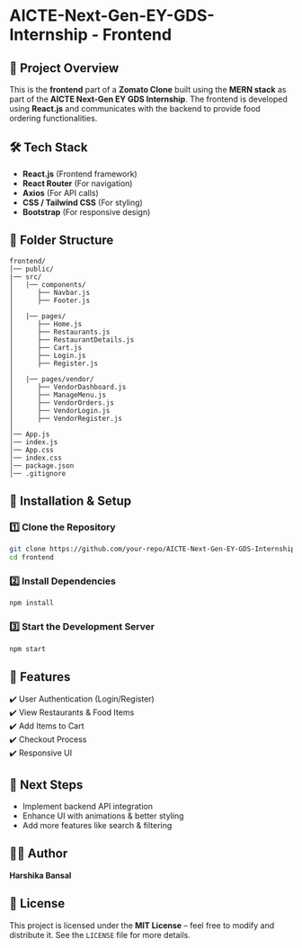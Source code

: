 # AICTE-Next-Gen-EY-GDS-Internship - Frontend

## 📌 Project Overview
This is the **frontend** part of a **Zomato Clone** built using the **MERN stack** as part of the **AICTE Next-Gen EY GDS Internship**. The frontend is developed using **React.js** and communicates with the backend to provide food ordering functionalities.

## 🛠️ Tech Stack
- **React.js** (Frontend framework)
- **React Router** (For navigation)
- **Axios** (For API calls)
- **CSS / Tailwind CSS** (For styling)
- **Bootstrap** (For responsive design)

## 📂 Folder Structure
```
frontend/
│── public/
|── src/
│   |── components/
│      ├── Navbar.js
│      ├── Footer.js
│
│   |── pages/
│      ├── Home.js
│      ├── Restaurants.js
│      ├── RestaurantDetails.js
│      ├── Cart.js
│      ├── Login.js
│      ├── Register.js
│
│   |── pages/vendor/
│      ├── VendorDashboard.js
│      ├── ManageMenu.js
│      ├── VendorOrders.js
│      ├── VendorLogin.js
│      ├── VendorRegister.js
│
│── App.js
│── index.js
│── App.css
│── index.css
│── package.json
│── .gitignore

```

## 🚀 Installation & Setup
### 1️⃣ Clone the Repository
```sh
git clone https://github.com/your-repo/AICTE-Next-Gen-EY-GDS-Internship.git
cd frontend
```

### 2️⃣ Install Dependencies
```sh
npm install
```

### 3️⃣ Start the Development Server
```sh
npm start
```

## 🔧 Features
✔️ User Authentication (Login/Register)  
✔️ View Restaurants & Food Items  
✔️ Add Items to Cart  
✔️ Checkout Process  
✔️ Responsive UI  

## 📌 Next Steps
- Implement backend API integration
- Enhance UI with animations & better styling
- Add more features like search & filtering

## 👩‍💻 Author
**Harshika Bansal**  

## 📜 License
This project is licensed under the **MIT License** – feel free to modify and distribute it. See the `LICENSE` file for more details.

